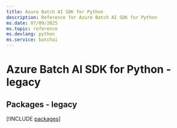 ```yaml
---
title: Azure Batch AI SDK for Python
description: Reference for Azure Batch AI SDK for Python
ms.date: 07/09/2025
ms.topic: reference
ms.devlang: python
ms.service: batchai
---
```

# Azure Batch AI SDK for Python - legacy
## Packages - legacy
[!INCLUDE [packages](batch-ai-index.md)]